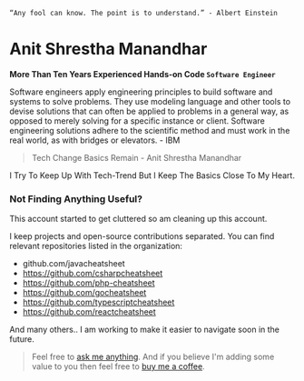 

`“Any fool can know. The point is to understand.” - Albert Einstein`



# Anit Shrestha Manandhar
__More Than Ten Years Experienced Hands-on Code `Software Engineer`__

Software engineers apply engineering principles to build software and systems to solve problems. They use modeling language and other tools to devise solutions that can often be applied to problems in a general way, as opposed to merely solving for a specific instance or client. Software engineering solutions adhere to the scientific method and must work in the real world, as with bridges or elevators. - IBM


> Tech Change Basics Remain - Anit Shrestha Manandhar

I Try To Keep Up With Tech-Trend But I Keep The Basics Close To My Heart.




### Not Finding Anything Useful?
This account started to get cluttered so am cleaning up this account.

I keep projects and open-source contributions separated. You can find relevant repositories listed in the organization:
- github.com/javacheatsheet
- https://github.com/csharpcheatsheet
- https://github.com/php-cheatsheet
- https://github.com/gocheatsheet
- https://github.com/typescriptcheatsheet
- https://github.com/reactcheatsheet

And many others.. I am working to make it easier to navigate soon in the future.


> Feel free to [ask me anything](https://github.com/codeanit/ama/issues).
> And if you believe I'm adding some value to you then feel free to [buy me a coffee](https://www.buymeacoffee.com/anit).
